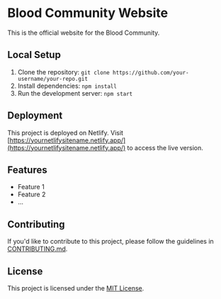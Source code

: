 # Blood Community Website

This is the official website for the Blood Community.

## Local Setup

1. Clone the repository: `git clone https://github.com/your-username/your-repo.git`
2. Install dependencies: `npm install`
3. Run the development server: `npm start`

## Deployment

This project is deployed on Netlify. Visit [https://yournetlifysitename.netlify.app/](https://yournetlifysitename.netlify.app/) to access the live version.

## Features

- Feature 1
- Feature 2
- ...

## Contributing

If you'd like to contribute to this project, please follow the guidelines in [CONTRIBUTING.md](CONTRIBUTING.md).

## License

This project is licensed under the [MIT License](LICENSE).
